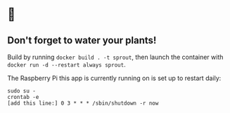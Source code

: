 # 🌱

## Don't forget to water your plants!

Build by running ```docker build . -t sprout```, then launch the container with ```docker run -d --restart always sprout```.

The Raspberry Pi this app is currently running on is set up to restart daily:

```
sudo su -
crontab -e
[add this line:] 0 3 * * * /sbin/shutdown -r now
```